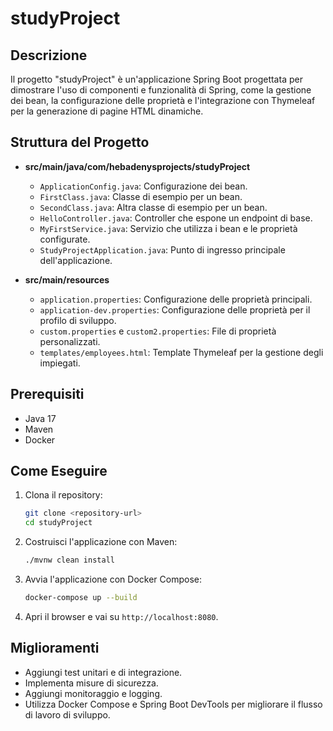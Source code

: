 # studyProject

## Descrizione
Il progetto "studyProject" è un'applicazione Spring Boot progettata per dimostrare l'uso di componenti e funzionalità di Spring, come la gestione dei bean, la configurazione delle proprietà e l'integrazione con Thymeleaf per la generazione di pagine HTML dinamiche.

## Struttura del Progetto

- **src/main/java/com/hebadenysprojects/studyProject**
  - `ApplicationConfig.java`: Configurazione dei bean.
  - `FirstClass.java`: Classe di esempio per un bean.
  - `SecondClass.java`: Altra classe di esempio per un bean.
  - `HelloController.java`: Controller che espone un endpoint di base.
  - `MyFirstService.java`: Servizio che utilizza i bean e le proprietà configurate.
  - `StudyProjectApplication.java`: Punto di ingresso principale dell'applicazione.

- **src/main/resources**
  - `application.properties`: Configurazione delle proprietà principali.
  - `application-dev.properties`: Configurazione delle proprietà per il profilo di sviluppo.
  - `custom.properties` e `custom2.properties`: File di proprietà personalizzati.
  - `templates/employees.html`: Template Thymeleaf per la gestione degli impiegati.

## Prerequisiti

- Java 17
- Maven
- Docker

## Come Eseguire

1. Clona il repository:
    ```sh
    git clone <repository-url>
    cd studyProject
    ```

2. Costruisci l'applicazione con Maven:
    ```sh
    ./mvnw clean install
    ```

3. Avvia l'applicazione con Docker Compose:
    ```sh
    docker-compose up --build
    ```

4. Apri il browser e vai su `http://localhost:8080`.

## Miglioramenti

- Aggiungi test unitari e di integrazione.
- Implementa misure di sicurezza.
- Aggiungi monitoraggio e logging.
- Utilizza Docker Compose e Spring Boot DevTools per migliorare il flusso di lavoro di sviluppo.
